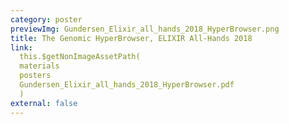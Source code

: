 ```yaml
---
category: poster
previewImg: Gundersen_Elixir_all_hands_2018_HyperBrowser.png
title: The Genomic HyperBrowser, ELIXIR All-Hands 2018
link: 
  this.$getNonImageAssetPath(
  materials
  posters
  Gundersen_Elixir_all_hands_2018_HyperBrowser.pdf
  )
external: false
---
```

